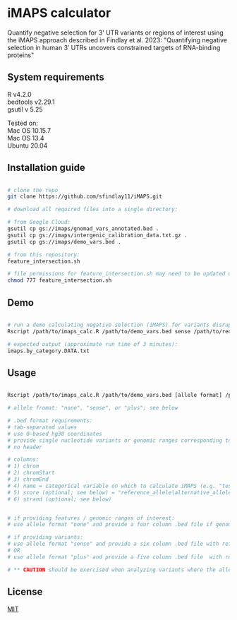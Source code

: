 # iMAPS calculator

Quantify negative selection for 3' UTR variants or regions of interest using the iMAPS approach described in Findlay et al. 2023: "Quantifying negative selection in human 3ʹ UTRs uncovers constrained targets of RNA-binding proteins"

## System requirements
  
R v4.2.0  
bedtools v2.29.1  
gsutil v 5.25  

Tested on:  
Mac OS 10.15.7  
Mac OS 13.4  
Ubuntu 20.04  

## Installation guide

```bash

# clone the repo
git clone https://github.com/sfindlay11/iMAPS.git

# download all required files into a single directory:

# from Google Cloud:
gsutil cp gs://imaps/gnomad_vars_annotated.bed .
gsutil cp gs://imaps/intergenic_calibration_data.txt.gz .
gsutil cp gs://imaps/demo_vars.bed .

# from this repository:
feature_intersection.sh

# file permissions for feature_intersection.sh may need to be updated using
chmod 777 feature_intersection.sh

```

## Demo

```bash

# run a demo calculating negative selection (iMAPS) for variants disrupting or preserving ReP sites with relative affinities >= 0.1
Rscript /path/to/imaps_calc.R /path/to/demo_vars.bed sense /path/to/required_files/

# expected output (approximate run time of 3 minutes):
imaps.by_category.DATA.txt

```

## Usage

```bash

Rscript /path/to/imaps_calc.R /path/to/demo_vars.bed [allele format] /path/to/required_files/ 

# allele fromat: "none", "sense", or "plus"; see below

# .bed format requirements:
# tab-separated values
# use 0-based hg38 coordinates
# provide single nucleotide variants or genomic ranges corresponding to features of interest
# no header

# columns:
# 1) chrom
# 2) chromStart
# 3) chromEnd
# 4) name = categorical variable on which to calculate iMAPS (e.g. "test" & "control"). If no comparison is desired, provide any string as a placeholder
# 5) score (optional; see below) = "reference_allele|alternative_allele"
# 6) strand (optional; see below)


# if providing features / genomic ranges of interest:
# use allele format "none" and provide a four column .bed file if genomic ranges are provided with no variant alleles

# if providing variants:
# use allele format "sense" and provide a six column .bed file with reference and alternative alleles corresponding to the sense strand in the 5th "score" column, separated by "|" (e.g. "A|C"). Provide the strand in column six.
# OR
# use allele format "plus" and provide a five column .bed file  with reference and alternative alleles corresponding to the plus strand in the 5th "score" column, separated by "|" (e.g. "A|C").

# ** CAUTION should be exercised when analyzing variants where the allele frequency spectrum may influence variant ascertainment or classification. As one example, significant GWAS and QTL variants generally have relatively high allele frequencies as these analyses are not typically powered to detect effects from lower freuency variants. Such sets of variants may not produce interpretable iMAPS results. **

```


## License

[MIT](https://choosealicense.com/licenses/mit/)
